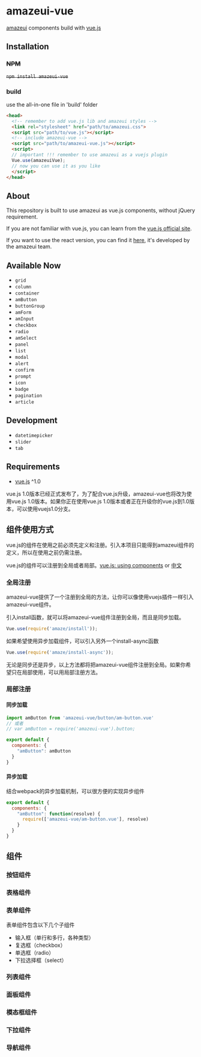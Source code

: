 # amazeui-vue
[amazeui](https://github.com/amazeui/amazeui) components build with [vue.js](https://github.com/vuejs/vue)

## Installation
### <del>NPM</del>
<del>`npm install amazeui-vue`</del>

### build
use the all-in-one file in 'build' folder

```html
<head>
  <!-- remember to add vue.js lib and amazeui styles -->
  <link rel="stylesheet" href="path/to/amazeui.css">
  <script src="path/to/vue.js"></script>
  <!-- include amazeui-vue -->
  <script src="path/to/amazeui-vue.js"></script>
  <script>
  // important !!! remember to use amazeui as a vuejs plugin
  Vue.use(amazeuiVue);
  // now you can use it as you like
  </script>
</head>
```

## About
This repository is built to use amazeui as vue.js components, without jQuery requirement.

If you are not familiar with vue.js, you can learn from the [vue.js official site](http://vuejs.org/).

If you want to use the react version, you can find it [here](https://github.com/amazeui/amazeui-react), it's developed by the amazeui team.

## Available Now
+ `grid`
+ `column`
+ `container`
+ `amButton`
+ `buttonGroup`
+ `amForm`
+ `amInput`
+ `checkbox`
+ `radio`
+ `amSelect`
+ `panel`
+ `list`
+ `modal`
+ `alert`
+ `confirm`
+ `prompt`
+ `icon`
+ `badge`
+ `pagination`
+ `article`

## Development
+ `datetimepicker`
+ `slider`
+ `tab`

## Requirements
+ [vue.js](https://github.com/vuejs/vue) ^1.0

vue.js 1.0版本已经正式发布了，为了配合vue.js升级，amazeui-vue也将改为使用vue.js 1.0版本。如果你正在使用vue.js 1.0版本或者正在升级你的vue.js到1.0版本，可以使用vuejs1.0分支。

## 组件使用方式
vue.js的组件在使用之前必须先定义和注册。引入本项目只能得到amazeui组件的定义，所以在使用之前仍需注册。

vue.js的组件可以注册到全局或者局部。[vue.js: using components](http://vuejs.org/guide/components.html#Using_Components) or [中文](http://cn.vuejs.org/guide/components.html#使用组件)

### 全局注册
amazeui-vue提供了一个注册到全局的方法，让你可以像使用vuejs插件一样引入amazeui-vue组件。

引入install函数，就可以将amazeui-vue组件注册到全局，而且是同步加载。
```javascript
Vue.use(require('amaze/install'));
```
如果希望使用异步加载组件，可以引入另外一个install-async函数
```javascript
Vue.use(require('amaze/install-async'));
```

无论是同步还是异步，以上方法都将把amazeui-vue组件注册到全局。如果你希望只在局部使用，可以用局部注册方法。

### 局部注册

#### 同步加载
```javascript
import amButton from 'amazeui-vue/button/am-button.vue'
// 或者
// var amButton = require('amazeui-vue').button;

export default {
  components: {
    "amButton": amButton
  }
}
```

#### 异步加载
结合webpack的异步加载机制，可以很方便的实现异步组件
```javascript
export default {
  components: {
    "amButton": function(resolve) {
      require(['amazeui-vue/am-button.vue'], resolve)
    }
  }
}
```

## 组件

### 按钮组件

### 表格组件

### 表单组件
表单组件包含以下几个子组件
+ 输入框（单行和多行，各种类型）
+ 复选框（checkbox）
+ 单选框（radio）
+ 下拉选择框（select）

### 列表组件

### 面板组件

### 模态框组件

### 下拉组件

### 导航组件

